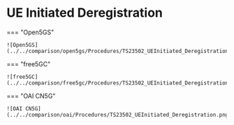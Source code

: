 # UE Initiated Deregistration

=== "Open5GS"

    ![Open5GS](../../comparison/open5gs/Procedures/TS23502_UEInitiated_Deregistration.png)

=== "free5GC"

    ![free5GC](../../comparison/free5gc/Procedures/TS23502_UEInitiated_Deregistration.png)

=== "OAI CN5G"

    ![OAI CN5G](../../comparison/oai/Procedures/TS23502_UEInitiated_Deregistration.png)